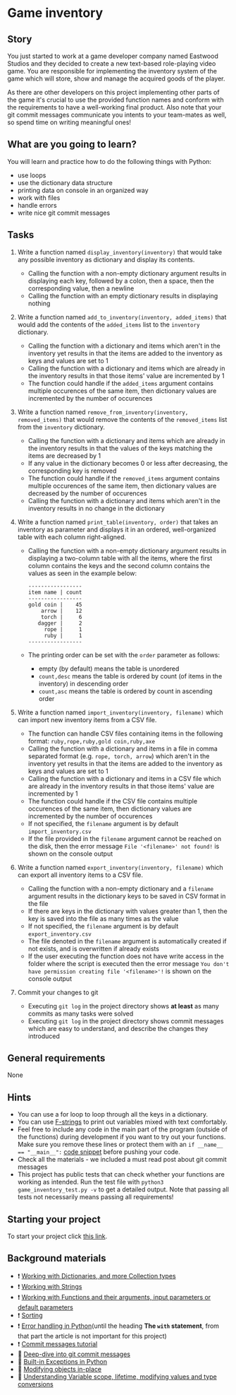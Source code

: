 # Game inventory

## Story

You just started to work at a game developer company named Eastwood Studios
and they decided to create a new text-based role-playing video game.
You are responsible for implementing the inventory system of the game which will store, show and manage the acquired goods of the player.

As there are other developers on this project implementing other parts of the game it's crucial to use the provided function names and conform with the requirements to have a well-working final product.
Also note that your git commit messages communicate you intents to your team-mates as well, so spend time on writing meaningful ones!

## What are you going to learn?

You will learn and practice how to do the following things with Python:

- use loops
- use the dictionary data structure
- printing data on console in an organized way
- work with files
- handle errors
- write nice git commit messages

## Tasks

1. Write a function named `display_inventory(inventory)` that would take any possible inventory as dictionary and display its contents.
    - Calling the function with a non-empty dictionary argument results in displaying each key, followed by a colon, then a space, then the corresponding value, then a newline
    - Calling the function with an empty dictionary results in displaying nothing

2. Write a function named `add_to_inventory(inventory, added_items)` that would add the contents of the `added_items` list to the `inventory` dictionary.
    - Calling the function with a dictionary and items which aren't in the inventory yet results in that the items are added to the inventory as keys and values are set to 1
    - Calling the function with a dictionary and items which are already in the inventory results in that those items' value are incremented by 1
    - The function could handle if the `added_items` argument contains multiple occurences of the same item, then dictionary values are incremented by the number of occurences

3. Write a function named `remove_from_inventory(inventory, removed_items)` that would remove the contents of the `removed_items` list from the `inventory` dictionary.
    - Calling the function with a dictionary and items which are already in the inventory results in that the values of the keys matching the items are decreased by 1
    - If any value in the dictionary becomes 0 or less after decreasing, the corresponding key is removed
    - The function could handle if the `removed_items` argument contains multiple occurences of the same item, then dictionary values are decreased by the number of occurences
    - Calling the function with a dictionary and items which aren't in the inventory results in no change in the dictionary

4. Write a function named `print_table(inventory, order)` that takes an inventory as parameter and displays it in an ordered, well-organized table with each column right-aligned.
    - Calling the function with a non-empty dictionary argument results
in displaying a two-column table with all the items, where the first
column contains the keys and the second column contains the values
as seen in the example below:

          -----------------
          item name | count
          -----------------
          gold coin |    45
              arrow |    12
              torch |     6
             dagger |     2
               rope |     1
               ruby |     1
          -----------------
    - The printing order can be set with the `order` parameter as follows:
      * empty (by default) means the table is unordered
      * `count,desc` means the table is ordered by count (of items in the inventory) in descending order
      * `count,asc` means the table is ordered by count in ascending order

5. Write a function named `import_inventory(inventory, filename)` which can import new inventory items from a CSV file.
    - The function can handle CSV files containing items in the following format:
`ruby,rope,ruby,gold coin,ruby,axe`
    - Calling the function with a dictionary and items in a file in comma separated format (e.g. `rope, torch, arrow`) which aren't in the inventory yet results in that the items are added to the inventory as keys and values are set to 1
    - Calling the function with a dictionary and items in a CSV file which are already in the inventory results in that those items' value are incremented by 1
    - The function could handle if the CSV file contains multiple occurences of the same item, then dictionary values are incremented by the number of occurences
    - If not specified, the `filename` argument is by default `import_inventory.csv`
    - If the file provided in the `filename` argument cannot be reached on the disk, then the error message `File '<filename>' not found!` is shown on the console output

6. Write a function named `export_inventory(inventory, filename)` which can export all inventory items to a CSV file.
    - Calling the function with a non-empty dictionary and a `filename` argument results in the dictionary keys to be saved in CSV format in the file
    - If there are keys in the dictionary with values greater than 1, then the key is saved into the file as many times as the value
    - If not specified, the `filename` argument is by default `export_inventory.csv`
    - The file denoted in the `filename` argument is automatically created if not exists, and is overwritten if already exists
    - If the user executing the function does not have write access in the folder where the script is executed then the error message `You don't have permission creating file '<filename>'!` is shown on the console output

7. Commit your changes to git
    - Executing `git log` in the project directory shows **at least** as many commits as many tasks were solved
    - Executing `git log` in the project directory shows commit messages which are easy to understand, and describe the changes they introduced

## General requirements

None

## Hints

- You can use a for loop to loop through all the keys in a dictionary.
- You can use [F-strings](https://realpython.com/python-f-strings/) to print out
  variables mixed with text comfortably.
- Feel free to include any code in the main part of the program (outside of
  the functions) during development if you want to try out your functions.
  Make sure you remove these lines or protect them with an `if __name__ == "__main__":`
  [code snippet](https://docs.python.org/3/library/__main__.html) before pushing
  your code.
- Check all the materials - we included a must read post about git commit messages
- This project has public tests that can check whether your functions are working
  as intended. Run the test file with `python3 game_inventory_test.py -v` to get a
  detailed output. Note that passing all tests not necessarily means passing all
  requirements!

## Starting your project

To start your project click [this link](https://journey.code.cool/v2/project/solo/blueprint/game-inventory/python).

## Background materials

- :exclamation: [Working with Dictionaries, and more Collection types](https://learn.code.cool/full-stack/#/../pages/python/working-with-dictionaries-and-more-collection-types)
- :exclamation: [Working with Strings](https://learn.code.cool/full-stack/#/../pages/python/working-with-strings-string-functions-and-manipulators)
- :exclamation: [Working with Functions and their arguments, input parameters or default parameters](https://learn.code.cool/full-stack/#/../pages/python/working-with-functions-and-their-arguments-input-parameters-or-default-parameters)
- :exclamation: [Sorting](https://learn.code.cool/full-stack/#/../pages/python/sorting)
- :exclamation: [Error handling in Python](https://python-textbok.readthedocs.io/en/stable/Errors_and_Exceptions.html)(until the heading **The `with` statement**, from that part the article is not
important for this project)
- :exclamation: [Commit messages tutorial](https://www.youtube.com/watch?v=9Siot_y9wY8)
- :open_book: [Deep-dive into git commit messages](https://chris.beams.io/posts/git-commit/)
- :open_book: [Built-in Exceptions in Python](https://docs.python.org/3/library/exceptions.html#bltin-exceptions)
- :open_book: [Modifying objects in-place](https://learn.code.cool/full-stack/#/../pages/python/modifying-objects)
- :open_book: [Understanding Variable scope, lifetime, modifying values and type conversions](https://learn.code.cool/full-stack/#/../pages/python/variable-scopes-and-conversions)

